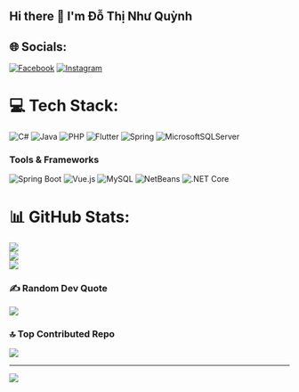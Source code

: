 ## Hi there 👋 I'm Đỗ Thị Như Quỳnh


## 🌐 Socials:
[![Facebook](https://img.shields.io/badge/Facebook-%231877F2.svg?logo=Facebook&logoColor=white)](https://facebook.com/https://www.facebook.com/profile.php?id=100016750361042&mibextid=ZbWKwL) [![Instagram](https://img.shields.io/badge/Instagram-%23E4405F.svg?logo=Instagram&logoColor=white)](https://instagram.com/https://l.facebook.com/l.php?u=https%3A%2F%2Fwww.instagram.com%2Fnhw._.wynh%3Ffbclid%3DIwZXh0bgNhZW0CMTAAAR2h3TV0Lr8eq7G-TvLa_UAMA-ZTgikmZoHwiYKfOcsYx4Jg0tqONh7iRgs_aem_eAvgbeYoworh1v66oUsLmg&h=AT20gcS3dUO_RkHOKMT8bBft0yD6bM2MsniFpf-rLR7zFyFM8co5fubvMSmKdm3W7Qe0zZjgEvPft0hS6C-DF28Jaq66UPeuqKr8T1c4CxRe6jkmH2jSMXBlHscXVPX2sB4l) 

# 💻 Tech Stack:
![C#](https://img.shields.io/badge/c%23-%23239120.svg?style=flat-square&logo=csharp&logoColor=white) ![Java](https://img.shields.io/badge/java-%23ED8B00.svg?style=flat-square&logo=openjdk&logoColor=white) ![PHP](https://img.shields.io/badge/php-%23777BB4.svg?style=flat-square&logo=php&logoColor=white) ![Flutter](https://img.shields.io/badge/Flutter-%2302569B.svg?style=flat-square&logo=Flutter&logoColor=white) ![Spring](https://img.shields.io/badge/spring-%236DB33F.svg?style=flat-square&logo=spring&logoColor=white) ![MicrosoftSQLServer](https://img.shields.io/badge/Microsoft%20SQL%20Server-CC2927?style=flat-square&logo=microsoft%20sql%20server&logoColor=white)

### Tools & Frameworks  
![Spring Boot](https://img.shields.io/badge/Spring%20Boot-%236DB33F.svg?style=for-the-badge&logo=springboot&logoColor=white)  ![Vue.js](https://img.shields.io/badge/Vue.js-%234FC08D.svg?style=for-the-badge&logo=vue.js&logoColor=white)  ![MySQL](https://img.shields.io/badge/MySQL-%2300f.svg?style=for-the-badge&logo=mysql&logoColor=white)  ![NetBeans](https://img.shields.io/badge/NetBeans-%230085C1.svg?style=for-the-badge&logo=apache-netbeans-ide&logoColor=white) ![.NET Core](https://img.shields.io/badge/.NET%20Core-%235C2D91.svg?style=for-the-badge&logo=.net&logoColor=white) 
# 📊 GitHub Stats:
![](https://github-readme-stats.vercel.app/api?username=DoThiNhuQuynh&theme=dark&hide_border=false&include_all_commits=false&count_private=false)<br/>
![](https://github-readme-streak-stats.herokuapp.com/?user=DoThiNhuQuynh&theme=dark&hide_border=false)<br/>
![](https://github-readme-stats.vercel.app/api/top-langs/?username=DoThiNhuQuynh&theme=dark&hide_border=false&include_all_commits=false&count_private=false&layout=compact)

### ✍️ Random Dev Quote
![](https://quotes-github-readme.vercel.app/api?type=horizontal&theme=radical)

### 🔝 Top Contributed Repo
![](https://github-contributor-stats.vercel.app/api?username=DoThiNhuQuynh&limit=5&theme=dark&combine_all_yearly_contributions=true)

---
[![](https://visitcount.itsvg.in/api?id=DoThiNhuQuynh&icon=0&color=0)](https://visitcount.itsvg.in)

<!-- Proudly created with GPRM ( https://gprm.itsvg.in ) -->
